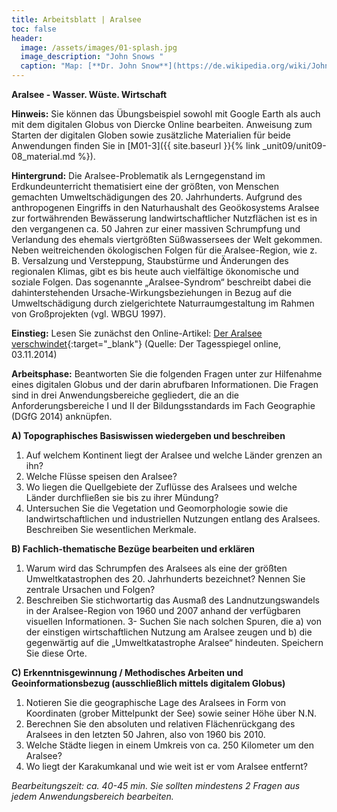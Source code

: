 ```yaml
---
title: Arbeitsblatt | Aralsee
toc: false
header:
  image: /assets/images/01-splash.jpg
  image_description: "John Snows "
  caption: "Map: [**Dr. John Snow**](https://de.wikipedia.org/wiki/John_Snow_(Mediziner)) [Wellcome Library via wikimedia](https://w.wiki/QtV)"
---
```

**Aralsee - Wasser. Wüste. Wirtschaft**

**Hinweis:** Sie können das Übungsbeispiel sowohl mit Google Earth als auch mit dem digitalen Globus von Diercke Online bearbeiten. Anweisung zum Starten der digitalen Globen sowie zusätzliche Materialien für beide Anwendungen finden Sie in [M01-3]({{ site.baseurl }}{% link _unit09/unit09-08_material.md %}).

**Hintergrund:** Die Aralsee-Problematik als Lerngegenstand im Erdkundeunterricht thematisiert eine der größten, von Menschen gemachten Umweltschädigungen des 20. Jahrhunderts. Aufgrund des anthropogenen Eingriffs in den Naturhaushalt des Geoökosystems Aralsee zur fortwährenden Bewässerung landwirtschaftlicher Nutzflächen ist es in den vergangenen ca. 50 Jahren zur einer massiven Schrumpfung und Verlandung des ehemals viertgrößten Süßwassersees der Welt gekommen. Neben weitreichenden ökologischen Folgen für die Aralsee-Region, wie z. B. Versalzung und Versteppung, Staubstürme und Änderungen des regionalen Klimas, gibt es bis heute auch vielfältige ökonomische und soziale Folgen. Das sogenannte „Aralsee-Syndrom“ beschreibt dabei die dahinterstehenden Ursache-Wirkungsbeziehungen in Bezug auf die Umweltschädigung durch zielgerichtete Naturraumgestaltung im Rahmen von Großprojekten (vgl. WBGU 1997).

**Einstieg:** Lesen Sie zunächst den Online-Artikel: [Der Aralsee verschwindet](http://www.tagesspiegel.de/weltspiegel/versteppung-wassermangel-ueberduengung-der-aralsee-verschwindet/10927638.html){:target="_blank"} (Quelle: Der Tagesspiegel online, 03.11.2014)

**Arbeitsphase:** Beantworten Sie die folgenden Fragen unter zur Hilfenahme eines digitalen Globus und der darin abrufbaren Informationen. Die Fragen sind in drei Anwendungsbereiche gegliedert, die an die Anforderungsbereiche I und II der Bildungsstandards im Fach Geographie (DGfG 2014) anknüpfen.

**A) Topographisches Basiswissen wiedergeben und beschreiben**

1. Auf welchem Kontinent liegt der Aralsee und welche Länder grenzen an ihn?
2. Welche Flüsse speisen den Aralsee?
3. Wo liegen die Quellgebiete der Zuflüsse des Aralsees und welche Länder durchfließen sie bis zu ihrer Mündung?
4. Untersuchen Sie die Vegetation und Geomorphologie sowie die landwirtschaftlichen und industriellen Nutzungen entlang des Aralsees. Beschreiben Sie wesentlichen Merkmale.

**B) Fachlich-thematische Bezüge bearbeiten und erklären**

1. Warum wird das Schrumpfen des Aralsees als eine der größten Umweltkatastrophen des 20. Jahrhunderts bezeichnet? Nennen Sie zentrale Ursachen und Folgen?
2. Beschreiben Sie stichwortartig das Ausmaß des Landnutzungswandels in der Aralsee-Region von 1960 und 2007 anhand der verfügbaren visuellen Informationen.
3- Suchen Sie nach solchen Spuren, die a) von der einstigen wirtschaftlichen Nutzung am Aralsee zeugen und b) die gegenwärtig auf die „Umweltkatastrophe Aralsee“ hindeuten. Speichern Sie diese Orte.

**C) Erkenntnisgewinnung / Methodisches Arbeiten und Geoinformationsbezug (ausschließlich mittels digitalem Globus)**

1. Notieren Sie die geographische Lage des Aralsees in Form von Koordinaten (grober Mittelpunkt der See) sowie seiner Höhe über N.N.
2. Berechnen Sie den absoluten und relativen Flächenrückgang des Aralsees in den letzten 50 Jahren, also von 1960 bis 2010.
3. Welche Städte liegen in einem Umkreis von ca. 250 Kilometer um den Aralsee?
4. Wo liegt der Karakumkanal und wie weit ist er vom Aralsee entfernt?

*Bearbeitungszeit: ca. 40-45 min. Sie sollten mindestens 2 Fragen aus jedem Anwendungsbereich bearbeiten.*

